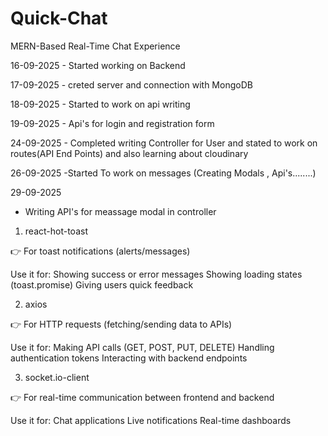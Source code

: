 # Quick-Chat
MERN-Based Real-Time Chat Experience 


  16-09-2025
      - Started working on Backend 


      
   17-09-2025
      - creted server and connection with MongoDB



      
  18-09-2025
      - Started to work on api writing


  19-09-2025
      - Api's for login and registration form


  24-09-2025
    - Completed writing Controller for User and stated to work on routes(API End Points) and also learning about cloudinary


 26-09-2025
 -Started To work on messages (Creating Modals , Api's........)

 29-09-2025
 - Writing API's for meassage modal in controller
      
1. react-hot-toast

👉 For toast notifications (alerts/messages)

Use it for:
Showing success or error messages
Showing loading states (toast.promise)
Giving users quick feedback

2. axios

👉 For HTTP requests (fetching/sending data to APIs)

Use it for:
Making API calls (GET, POST, PUT, DELETE)
Handling authentication tokens
Interacting with backend endpoints

3. socket.io-client

👉 For real-time communication between frontend and backend

Use it for:
Chat applications 
Live notifications 
Real-time dashboards 





